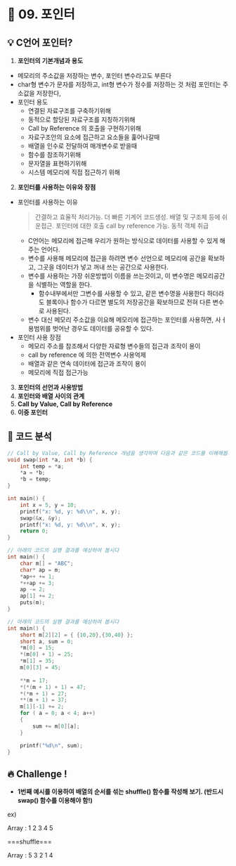 # 🌈 09. 포인터
## 💡 C언어 포인터?
1. **포인터의 기본개념과 용도**
- 메모리의 주소값을 저장하는 변수, 포인터 변수라고도 부른다
- char형 변수가 문자를 저장하고, int형 변수가 정수를 저장하는 것 처럼 포인터는 주소값을 저장한다,
- 포인터 용도
    - 연결된 자료구조를 구축하기위해
    - 동적으로 할당된 자료구조를 지칭하기위해
    - Call by Reference 의 호출을 구현하기위해
    - 자료구조안의 요소에 접근하고 요소들을 훑어나갈때
    - 배열을 인수로 전달하여 매개변수로 받을때
    - 함수를 참조하기위해
    - 문자열을 표현하기위해
    - 시스템 메모리에 직접 접근하기 위해
2. **포인터를 사용하는 이유와 장점**
- 포인터를 사용하는 이유 
    > 간결하고 효율적 처리가능. 더 빠른 기계어 코드생성. 배열 및 구조체 등에 쉬운접근. 포인터에 대한 호출 call by reference 가능. 동적 객체 취급
    - C언어는 메모리에 접근해 우리가 원하는 방식으로 데이터를 사용할 수 있게 해주는 언어다.
    - 변수를 사용해 메모리에 접근을 하려면 변수 선언으로 메모리에 공간을 확보하고, 그곳을 데이터가 넣고 꺼내 쓰는 공간으로 사용한다.
    - 변수를 사용하는 가장 쉬운방법이 이름을 쓰는것이고, 이 변수명은 메모리공간을 식별하는 역할을 한다.
        - 함수내부에서만 그변수를 사용할 수 있고, 같은 변수명을 사용한다 하더라도 블록이나 함수가 다르면 별도의 저장공간을 확보하므로 전혀 다른 변수로 사용된다.
    - 변수 대신 메모리 주소값을 이요해 메모리에 접근하는 포인터를 사용하면, 사ㅓ용범위를 벗어난 경우도 데이터를 공유할 수 있다.
- 포인터 사용 장점
    - 메모리 주소를 참조해서 다양한 자료형 변수들의 접근과 조작이 용이
    - call by reference 에 의한 전역변수 사용억제
    - 배열과 같은 연속 데이터에 접근과 조작이 용이
    - 메모리에 직접 접근가능

3. **포인터의 선언과 사용방법**
4. **포인터와 배열 사이의 관계**
5. **Call by Value, Call by Reference**
6. **이중 포인터**
## 📄 코드 분석
```c
// Call by Value, Call by Reference 개념을 생각하며 다음과 같은 코드를 이해해봅시다.
void swap(int *a, int *b) {
    int temp = *a;
    *a = *b;
    *b = temp;
}

int main() {
    int x = 5, y = 10;
    printf("x: %d, y: %d\\n", x, y);
    swap(&x, &y);
    printf("x: %d, y: %d\\n", x, y);
    return 0;
}

```
```c
// 아래의 코드의 실행 결과를 예상하여 봅시다
int main() {
	char m[] = "ABC";
	char* ap = m;
	*ap++ += 1;		
	*++ap += 3;		
	ap -= 2;		
	ap[1] += 2;		
	puts(m);		
}
```
```c
// 아래의 코드의 실행 결과를 예상하여 봅시다
int main() {
	short m[2][2] = { {10,20},{30,40} };
	short a, sum = 0;
	*m[0] = 15;
	*(m[0] + 1) = 25;
	*m[1] = 35;
	m[0][3] = 45;
	
	**m = 17;
	*(*(m + 1) + 1) = 47;
	*(*m + 1) = 27;
	**(m + 1) = 37;
	m[1][-1] += 2;
	for ( a = 0; a < 4; a++)
	{
		sum += m[0][a];
	}

	printf("%d\n", sum);
}
```
## 🔥 Challenge !
- **1번째 예시를 이용하여 배열의 순서를 섞는 shuffle() 함수를 작성해 보기. (반드시 swap() 함수를 이용해야 함!)**

ex)

Array : 1 2 3 4 5

===shuffle===

Array : 5 3 2 1 4